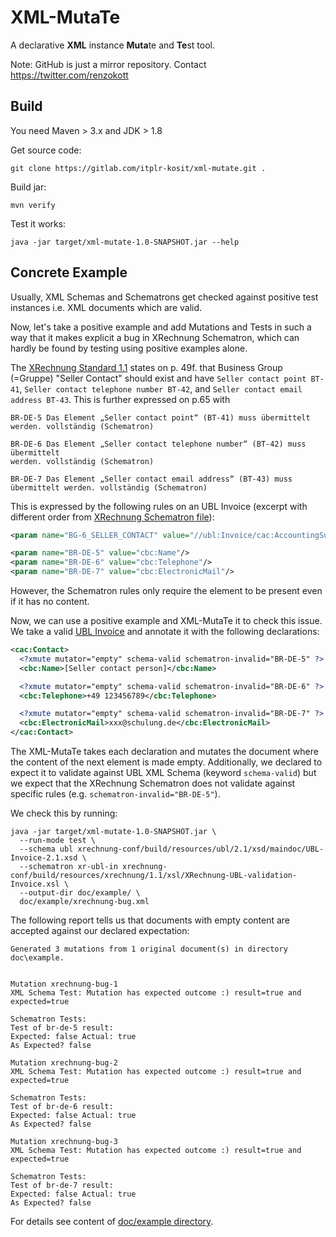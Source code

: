 # XML-MutaTe

A declarative **XML** instance **Muta**te and **Te**st tool.

Note: GitHub is just a mirror repository. Contact https://twitter.com/renzokott 


## Build

You need Maven > 3.x and JDK > 1.8

Get source code:
```
git clone https://gitlab.com/itplr-kosit/xml-mutate.git .
```

Build jar:

```
mvn verify
```

Test it works:
```
java -jar target/xml-mutate-1.0-SNAPSHOT.jar --help
```


## Concrete Example

Usually, XML Schemas and Schematrons get checked against positive test instances i.e. XML documents which are valid.

Now, let's take a positive example and add Mutations and Tests in such a way that it makes explicit a bug in XRechnung Schematron, which can hardly be found by testing using positive examples alone.

The [XRechnung Standard 1.1](https://www.xoev.de/die_standards/xrechnung/xrechnung_versionen/xrechnung_version_1_1-15369) states on p. 49f. that Business Group (=Gruppe) "Seller Contact" should exist and have `Seller contact point BT-41`, `Seller contact telephone number BT-42`, and `Seller contact email address BT-43`. This is further expressed on p.65 with

```
BR-DE-5 Das Element „Seller contact point“ (BT-41) muss übermittelt werden. vollständig (Schematron)

BR-DE-6 Das Element „Seller contact telephone number“ (BT-42) muss übermittelt
werden. vollständig (Schematron)

BR-DE-7 Das Element „Seller contact email address“ (BT-43) muss übermittelt werden. vollständig (Schematron)
```

This is expressed by the following rules on an UBL Invoice (excerpt with different order from [XRechnung Schematron file](https://raw.githubusercontent.com/itplr-kosit/xrechnung-schematron/xrechnung-1_1-schematron-2017-12-19/validation/schematron/ubl-inv/UBL/XRechnung-UBL-model.sch)):

```xml
<param name="BG-6_SELLER_CONTACT" value="//ubl:Invoice/cac:AccountingSupplierParty/cac:Party/cac:Contact"/>

<param name="BR-DE-5" value="cbc:Name"/>
<param name="BR-DE-6" value="cbc:Telephone"/>
<param name="BR-DE-7" value="cbc:ElectronicMail"/>
```

However, the Schematron rules only require the element to be present even if it has no content.

Now, we can use a positive example and XML-MutaTe it to check this issue. We take a valid [UBL Invoice](doc/example/xrechnung-bug.xml) and annotate it with the following declarations:

```xml
<cac:Contact>
  <?xmute mutator="empty" schema-valid schematron-invalid="BR-DE-5" ?>
  <cbc:Name>[Seller contact person]</cbc:Name>

  <?xmute mutator="empty" schema-valid schematron-invalid="BR-DE-6" ?>
  <cbc:Telephone>+49 123456789</cbc:Telephone>

  <?xmute mutator="empty" schema-valid schematron-invalid="BR-DE-7" ?>
  <cbc:ElectronicMail>xxx@schulung.de</cbc:ElectronicMail>
</cac:Contact>
```

The XML-MutaTe takes each declaration and mutates the document where the content of the next element is made empty. Additionally, we declared to expect it to validate against UBL XML Schema (keyword `schema-valid`) but we expect that the XRechnung Schematron does not validate against specific rules (e.g. `schematron-invalid="BR-DE-5"`).

We check this by running:

```shell
java -jar target/xml-mutate-1.0-SNAPSHOT.jar \
  --run-mode test \
  --schema ubl xrechnung-conf/build/resources/ubl/2.1/xsd/maindoc/UBL-Invoice-2.1.xsd \
  --schematron xr-ubl-in xrechnung-conf/build/resources/xrechnung/1.1/xsl/XRechnung-UBL-validation-Invoice.xsl \
  --output-dir doc/example/ \
  doc/example/xrechnung-bug.xml
```

The following report tells us that documents with empty content are accepted against our declared expectation:

```
Generated 3 mutations from 1 original document(s) in directory doc\example.


Mutation xrechnung-bug-1
XML Schema Test: Mutation has expected outcome :) result=true and expected=true

Schematron Tests:
Test of br-de-5 result:
Expected: false Actual: true
As Expected? false

Mutation xrechnung-bug-2
XML Schema Test: Mutation has expected outcome :) result=true and expected=true

Schematron Tests:
Test of br-de-6 result:
Expected: false Actual: true
As Expected? false

Mutation xrechnung-bug-3
XML Schema Test: Mutation has expected outcome :) result=true and expected=true

Schematron Tests:
Test of br-de-7 result:
Expected: false Actual: true
As Expected? false
```

For details see content of [doc/example directory](doc/example).

